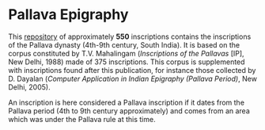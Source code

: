 # Pallava Epigraphy

This [repository](/texts?q=repo%3Atfa-pallava-epigraphy) of approximately **550** inscriptions contains the inscriptions of the Pallava dynasty (4th-9th century, South India). It is based on the corpus constituted by T.V. Mahalingam (*Inscriptions of the Pallavas* [IP], New Delhi, 1988) made of 375 inscriptions. This corpus is supplemented with inscriptions found after this publication, for instance those collected by D. Dayalan (*Computer Application in Indian Epigraphy (Pallava Period)*, New Delhi, 2005).

An inscription is here considered a Pallava inscription if it dates from the Pallava period (4th to 9th century approximately) and comes from an area which was under the Pallava rule at this time.
